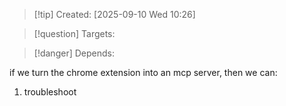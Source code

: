 
>[!tip] Created: [2025-09-10 Wed 10:26]

>[!question] Targets: 

>[!danger] Depends: 

if we turn the chrome extension into an mcp server, then we can:
1. troubleshoot 